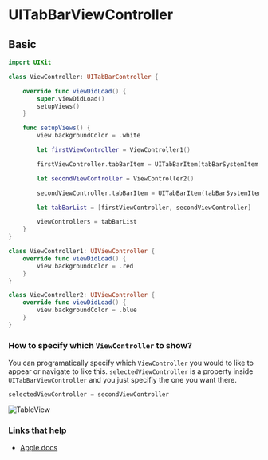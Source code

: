 # UITabBarViewController

## Basic

```swift
import UIKit

class ViewController: UITabBarController {

    override func viewDidLoad() {
        super.viewDidLoad()
        setupViews()
    }

    func setupViews() {
        view.backgroundColor = .white

        let firstViewController = ViewController1()

        firstViewController.tabBarItem = UITabBarItem(tabBarSystemItem: .search, tag: 0)

        let secondViewController = ViewController2()

        secondViewController.tabBarItem = UITabBarItem(tabBarSystemItem: .more, tag: 1)

        let tabBarList = [firstViewController, secondViewController]

        viewControllers = tabBarList
    }
}

class ViewController1: UIViewController {
    override func viewDidLoad() {
        view.backgroundColor = .red
    }
}

class ViewController2: UIViewController {
    override func viewDidLoad() {
        view.backgroundColor = .blue
    }
}
```

### How to specify which `ViewController` to show?

You can programatically specify which `ViewController` you would to like to appear or navigate to like this. `selectedViewController` is a property inside `UITabBarViewController` and you just specifiy the one you want there.

```swift
selectedViewController = secondViewController
```

![TableView](https://github.com/jrasmusson/ios-starter-kit/blob/master/basics/UITabBarViewController/images/demo.gif)

### Links that help

* [Apple docs](https://developer.apple.com/documentation/uikit/uitabbarcontroller)

